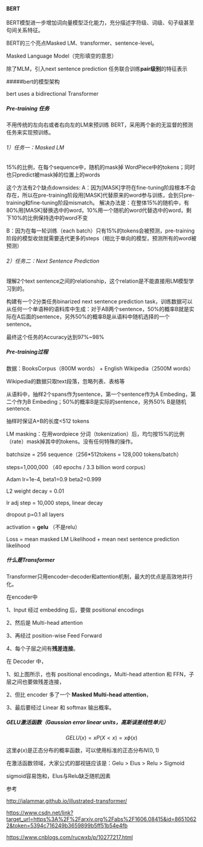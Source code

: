 #### BERT

BERT模型进一步增加词向量模型泛化能力，充分描述字符级、词级、句子级甚至句间关系特征。

BERT的三个亮点Masked LM、transformer、sentence-level。

Masked Language Model（完形填空的意思）

除了MLM，引入next sentence prediction 任务联合训练**pair级别**的特征表示

#####bert的模型架构

bert uses a bidirectional Transformer

##### Pre-training 任务

不用传统的左向右或者右向左的LM来预训练 BERT，采用两个新的无监督的预测任务来实现预训练。

###### 1）任务一：Masked LM

15%的比例，在每个sequence中，随机的mask掉 WordPiece中的tokens；同时也只predict被mask掉的位置上的words

这个方法有2个缺点downsides:
 A：因为[MASK]字符在fine-tuning阶段根本不会存在，所以在pre-training阶段用[MASK]代替原来的word参与训练，会到只pre-training和fine-tuning阶段mismatch。
 解决办法是：在整体15%的随机中，有80%用[MASK]替换选中的word，10%用一个随机的word代替选中的word，剩下10%的比例保持选中的word不变

B：因为在每一轮训练（each batch）只有15%的tokens会被预测，pre-training阶段的模型收敛就需要迭代更多的steps（相比于单向的模型，预测所有的word被预测）

###### 2）任务二：Next Sentence Prediction

理解2个text sentence之间的relationship，这个relation是不能直接用LM模型学习到的。

构建有一个2分类任务binarized next sentence prediction task，训练数据可以从任何一个单语种的语料库中生成：对于AB两个sentence，50%的概率B就是实际在A后面的sentence，另外50%的概率B是从语料中随机选择的一个sentence。

最终这个任务的Accuracy达到97%~98%



##### Pre-training过程

数据：BooksCorpus（800M words） + English Wikipedia（2500M words）

Wikipedia的数据只取text段落，忽略列表、表格等

从语料中，抽样2个spans作为sentence，第一个sentence作为A Embeding，第二个作为B Embeding；50%的概率B是实际的sentence，另外50% B是随机sentence.

抽样时保证A+B的长度<512 tokens

LM masking：在用wordpiece 分词（tokenization）后，均匀按15%的比例（rate）mask掉其中的tokens。没有任何特殊的操作。

batchsize = 256 sequence（256*512tokens = 128,000 tokens/batch）

steps=1,000,000 （40 epochs / 3.3 billion word corpus）

Adam lr=1e-4, beta1=0.9 beta2=0.999

L2 weight decay = 0.01

lr adj step = 10,000 steps, linear decay

dropout p=0.1 all layers

activation = **gelu** （不是relu）

Loss = mean masked LM Likelihood + mean next sentence prediction likelihood



##### 什么是Transformer

Transformer只用encoder-decoder和attention机制，最大的优点是高效地并行化。

在encoder中

1、Input 经过 embedding 后，要做 positional encodings

2、然后是 Multi-head attention

3、再经过 position-wise Feed Forward

4、每个子层之间有**残差连接**。

在 Decoder 中，

1、如上图所示，也有 positional encodings，Multi-head attention 和 FFN，子层之间也要做残差连接，

2、但比 encoder 多了一个 **Masked Multi-head attention**，

3、最后要经过 Linear 和 softmax 输出概率。



##### GELU激活函数（Gaussian error linear units，高斯误差线性单元）

$$GELU(x) = xP(X<x)=x\phi(x)$$

这里$\phi(x)$是正态分布的概率函数，可以使用标准的正态分布$N(0,1)$



在激活函数领域，大家公式的鄙视链应该是：Gelu > Elus > Relu > Sigmoid 

sigmoid容易饱和，Elus与Relu缺乏随机因素





参考

http://jalammar.github.io/illustrated-transformer/

https://www.csdn.net/link?target_url=https%3A%2F%2Farxiv.org%2Fabs%2F1606.08415&id=86510622&token=5394c716249b3659899b5ff51b54e4fb

https://www.cnblogs.com/rucwxb/p/10277217.html